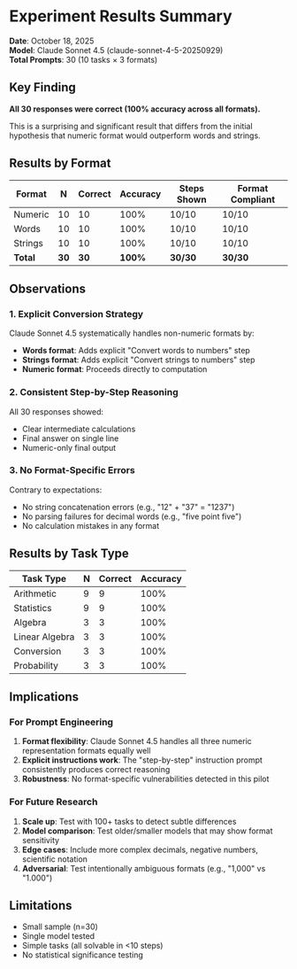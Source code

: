 # Experiment Results Summary

**Date**: October 18, 2025  
**Model**: Claude Sonnet 4.5 (claude-sonnet-4-5-20250929)  
**Total Prompts**: 30 (10 tasks × 3 formats)

## Key Finding

**All 30 responses were correct (100% accuracy across all formats).**

This is a surprising and significant result that differs from the initial hypothesis that numeric format would outperform words and strings.

## Results by Format

| Format | N | Correct | Accuracy | Steps Shown | Format Compliant |
|--------|---|---------|----------|-------------|------------------|
| Numeric | 10 | 10 | 100% | 10/10 | 10/10 |
| Words | 10 | 10 | 100% | 10/10 | 10/10 |
| Strings | 10 | 10 | 100% | 10/10 | 10/10 |
| **Total** | **30** | **30** | **100%** | **30/30** | **30/30** |

## Observations

### 1. Explicit Conversion Strategy
Claude Sonnet 4.5 systematically handles non-numeric formats by:
- **Words format**: Adds explicit "Convert words to numbers" step
- **Strings format**: Adds explicit "Convert strings to numbers" step
- **Numeric format**: Proceeds directly to computation

### 2. Consistent Step-by-Step Reasoning
All 30 responses showed:
- Clear intermediate calculations
- Final answer on single line
- Numeric-only final output

### 3. No Format-Specific Errors
Contrary to expectations:
- No string concatenation errors (e.g., "12" + "37" = "1237")
- No parsing failures for decimal words (e.g., "five point five")
- No calculation mistakes in any format

## Results by Task Type

| Task Type | N | Correct | Accuracy |
|-----------|---|---------|----------|
| Arithmetic | 9 | 9 | 100% |
| Statistics | 9 | 9 | 100% |
| Algebra | 3 | 3 | 100% |
| Linear Algebra | 3 | 3 | 100% |
| Conversion | 3 | 3 | 100% |
| Probability | 3 | 3 | 100% |

## Implications

### For Prompt Engineering
1. **Format flexibility**: Claude Sonnet 4.5 handles all three numeric representation formats equally well
2. **Explicit instructions work**: The "step-by-step" instruction prompt consistently produces correct reasoning
3. **Robustness**: No format-specific vulnerabilities detected in this pilot

### For Future Research
1. **Scale up**: Test with 100+ tasks to detect subtle differences
2. **Model comparison**: Test older/smaller models that may show format sensitivity
3. **Edge cases**: Include more complex decimals, negative numbers, scientific notation
4. **Adversarial**: Test intentionally ambiguous formats (e.g., "1,000" vs "1.000")

## Limitations
- Small sample (n=30)
- Single model tested
- Simple tasks (all solvable in <10 steps)
- No statistical significance testing
